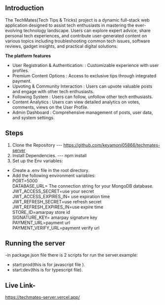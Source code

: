 ## Introduction

The TechMates(Tech Tips & Tricks) project is a dynamic full-stack web application designed to assist tech enthusiasts in mastering the ever-evolving technology landscape. Users can explore expert advice, share personal tech experiences, and contribute user-generated content on various topics including troubleshooting common tech issues, software reviews, gadget insights, and practical digital solutions. <br/>

**The platform features**

- User Registration & Authentication: : Customizable experience with user profiles. <br>
- Premium Content Options : Access to exclusive tips through integrated payment. <br>
- Upvoting & Community Interaction : Users can upvote valuable posts and engage with other tech enthusiasts. <br>
- Following System : Users can follow, unfollow other tech enthusiasts. <br>
- Content Analytics : Users can view detailed analytics on votes, comments, views on the User Profile.<br>
- Admin Dashboard : Comprehensive management of posts, user data, and system settings.<br>

## Steps

1. Clone the Repository --- https://github.com/keyamoni05866/techmates-server <br>
2. Install Dependencies. --- npm install <br>
3. Set up the Env variables:<br>

- Create a .env file in the root directory.
- Add the following environment variables:<br>
  PORT=5000<br>
  DATABASE_URL= The connection string for your MongoDB database.<br>
  JWT_ACCESS_SECRET=use your secret<br>
  JWT_ACCESS_EXPIRES_IN= use expiration time<br>
  JWT_REFRESH_SECRET=use refresh secret<br>
  JWT_REFRESH_EXPIRES_IN=use expire time<br>
  STORE_ID=amarpay store id<br>
  SIGNATURE_KEY= amarpay signature key<br>
  PAYMENT_URL=payment url<br>
  PAYMENT_VERIFY_URL=payment verify url<br>

## Running the server

-in package.json file there is 2 scripts for run the server.example:<br>

- start:prod(this is for javascript file ).<br>
- start:dev(this is for typescript file).<br>

## Live Link-

https://techmates-server.vercel.app/
